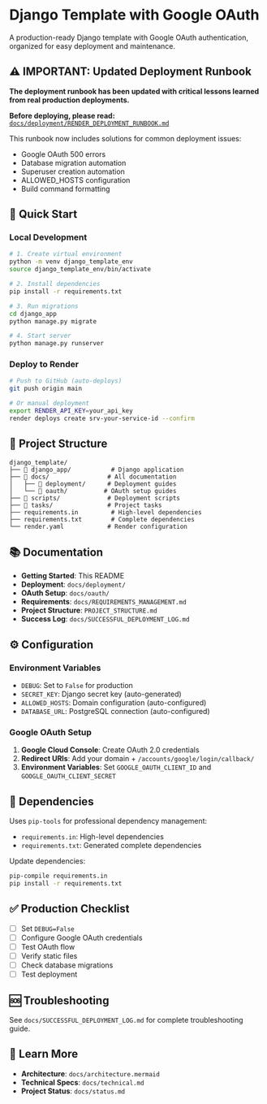 # Django Template with Google OAuth

A production-ready Django template with Google OAuth authentication, organized for easy deployment and maintenance.

## ⚠️ IMPORTANT: Updated Deployment Runbook

**The deployment runbook has been updated with critical lessons learned from real production deployments.**

**Before deploying, please read:** [`docs/deployment/RENDER_DEPLOYMENT_RUNBOOK.md`](docs/deployment/RENDER_DEPLOYMENT_RUNBOOK.md)

This runbook now includes solutions for common deployment issues:
- Google OAuth 500 errors
- Database migration automation
- Superuser creation automation
- ALLOWED_HOSTS configuration
- Build command formatting

## 🚀 Quick Start

### Local Development
```bash
# 1. Create virtual environment
python -m venv django_template_env
source django_template_env/bin/activate

# 2. Install dependencies
pip install -r requirements.txt

# 3. Run migrations
cd django_app
python manage.py migrate

# 4. Start server
python manage.py runserver
```

### Deploy to Render
```bash
# Push to GitHub (auto-deploys)
git push origin main

# Or manual deployment
export RENDER_API_KEY=your_api_key
render deploys create srv-your-service-id --confirm
```

## 📁 Project Structure

```
django_template/
├── 📁 django_app/           # Django application
├── 📁 docs/                # All documentation
│   ├── 📁 deployment/      # Deployment guides
│   └── 📁 oauth/          # OAuth setup guides
├── 📁 scripts/             # Deployment scripts
├── 📁 tasks/               # Project tasks
├── requirements.in         # High-level dependencies
├── requirements.txt        # Complete dependencies
└── render.yaml            # Render configuration
```

## 📚 Documentation

- **Getting Started**: This README
- **Deployment**: `docs/deployment/`
- **OAuth Setup**: `docs/oauth/`
- **Requirements**: `docs/REQUIREMENTS_MANAGEMENT.md`
- **Project Structure**: `PROJECT_STRUCTURE.md`
- **Success Log**: `docs/SUCCESSFUL_DEPLOYMENT_LOG.md`

## ⚙️ Configuration

### Environment Variables
- `DEBUG`: Set to `False` for production
- `SECRET_KEY`: Django secret key (auto-generated)
- `ALLOWED_HOSTS`: Domain configuration (auto-configured)
- `DATABASE_URL`: PostgreSQL connection (auto-configured)

### Google OAuth Setup
1. **Google Cloud Console**: Create OAuth 2.0 credentials
2. **Redirect URIs**: Add your domain + `/accounts/google/login/callback/`
3. **Environment Variables**: Set `GOOGLE_OAUTH_CLIENT_ID` and `GOOGLE_OAUTH_CLIENT_SECRET`

## 🔧 Dependencies

Uses `pip-tools` for professional dependency management:
- `requirements.in`: High-level dependencies
- `requirements.txt`: Generated complete dependencies

Update dependencies:
```bash
pip-compile requirements.in
pip install -r requirements.txt
```

## ✅ Production Checklist

- [ ] Set `DEBUG=False`
- [ ] Configure Google OAuth credentials
- [ ] Test OAuth flow
- [ ] Verify static files
- [ ] Check database migrations
- [ ] Test deployment

## 🆘 Troubleshooting

See `docs/SUCCESSFUL_DEPLOYMENT_LOG.md` for complete troubleshooting guide.

## 📖 Learn More

- **Architecture**: `docs/architecture.mermaid`
- **Technical Specs**: `docs/technical.md`
- **Project Status**: `docs/status.md`